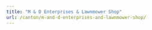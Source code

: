 ```yaml
---
title: "M & D Enterprises & Lawnmower Shop"
url: /canton/m-and-d-enterprises-and-lawnmower-shop/
---
```

